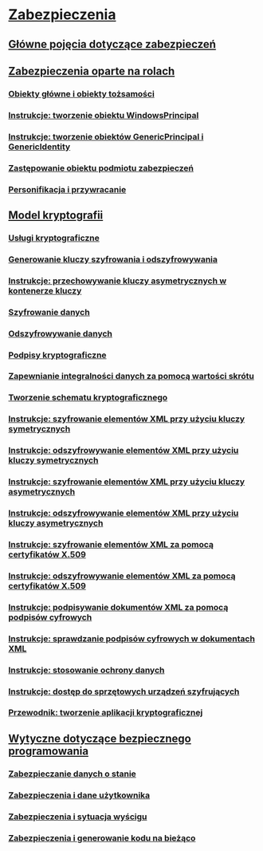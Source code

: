 # [Zabezpieczenia](index.md)
## [Główne pojęcia dotyczące zabezpieczeń](key-security-concepts.md)
## [Zabezpieczenia oparte na rolach](role-based-security.md)
### [Obiekty główne i obiekty tożsamości](principal-and-identity-objects.md)
### [Instrukcje: tworzenie obiektu WindowsPrincipal](how-to-create-a-windowsprincipal-object.md)
### [Instrukcje: tworzenie obiektów GenericPrincipal i GenericIdentity](how-to-create-genericprincipal-and-genericidentity-objects.md)
### [Zastępowanie obiektu podmiotu zabezpieczeń](replacing-a-principal-object.md)
### [Personifikacja i przywracanie](impersonating-and-reverting.md)
## [Model kryptografii](cryptography-model.md)
### [Usługi kryptograficzne](cryptographic-services.md)
### [Generowanie kluczy szyfrowania i odszyfrowywania](generating-keys-for-encryption-and-decryption.md)
### [Instrukcje: przechowywanie kluczy asymetrycznych w kontenerze kluczy](how-to-store-asymmetric-keys-in-a-key-container.md)
### [Szyfrowanie danych](encrypting-data.md)
### [Odszyfrowywanie danych](decrypting-data.md)
### [Podpisy kryptograficzne](cryptographic-signatures.md)
### [Zapewnianie integralności danych za pomocą wartości skrótu](ensuring-data-integrity-with-hash-codes.md)
### [Tworzenie schematu kryptograficznego](creating-a-cryptographic-scheme.md)
### [Instrukcje: szyfrowanie elementów XML przy użyciu kluczy symetrycznych](how-to-encrypt-xml-elements-with-symmetric-keys.md)
### [Instrukcje: odszyfrowywanie elementów XML przy użyciu kluczy symetrycznych](how-to-decrypt-xml-elements-with-symmetric-keys.md)
### [Instrukcje: szyfrowanie elementów XML przy użyciu kluczy asymetrycznych](how-to-encrypt-xml-elements-with-asymmetric-keys.md)
### [Instrukcje: odszyfrowywanie elementów XML przy użyciu kluczy asymetrycznych](how-to-decrypt-xml-elements-with-asymmetric-keys.md)
### [Instrukcje: szyfrowanie elementów XML za pomocą certyfikatów X.509](how-to-encrypt-xml-elements-with-x-509-certificates.md)
### [Instrukcje: odszyfrowywanie elementów XML za pomocą certyfikatów X.509](how-to-decrypt-xml-elements-with-x-509-certificates.md)
### [Instrukcje: podpisywanie dokumentów XML za pomocą podpisów cyfrowych](how-to-sign-xml-documents-with-digital-signatures.md)
### [Instrukcje: sprawdzanie podpisów cyfrowych w dokumentach XML](how-to-verify-the-digital-signatures-of-xml-documents.md)
### [Instrukcje: stosowanie ochrony danych](how-to-use-data-protection.md)
### [Instrukcje: dostęp do sprzętowych urządzeń szyfrujących](how-to-access-hardware-encryption-devices.md)
### [Przewodnik: tworzenie aplikacji kryptograficznej](walkthrough-creating-a-cryptographic-application.md)
## [Wytyczne dotyczące bezpiecznego programowania](secure-coding-guidelines.md)
### [Zabezpieczanie danych o stanie](securing-state-data.md)
### [Zabezpieczenia i dane użytkownika](security-and-user-input.md)
### [Zabezpieczenia i sytuacja wyścigu](security-and-race-conditions.md)
### [Zabezpieczenia i generowanie kodu na bieżąco](security-and-on-the-fly-code-generation.md)
